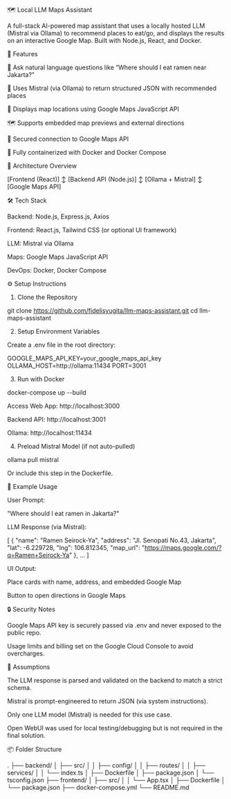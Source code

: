 🗺️ Local LLM Maps Assistant

A full-stack AI-powered map assistant that uses a locally hosted LLM (Mistral via Ollama) to recommend places to eat/go, and displays the results on an interactive Google Map. Built with Node.js, React, and Docker.

🚀 Features

🔗 Ask natural language questions like “Where should I eat ramen near Jakarta?”

🤖 Uses Mistral (via Ollama) to return structured JSON with recommended places

📍 Displays map locations using Google Maps JavaScript API

🗺️ Supports embedded map previews and external directions

🔐 Secured connection to Google Maps API

🐳 Fully containerized with Docker and Docker Compose

🧠 Architecture Overview

[Frontend (React)]
↕
[Backend API (Node.js)]
↕
[Ollama + Mistral]
↕
[Google Maps API]

🛠️ Tech Stack

Backend: Node.js, Express.js, Axios

Frontend: React.js, Tailwind CSS (or optional UI framework)

LLM: Mistral via Ollama

Maps: Google Maps JavaScript API

DevOps: Docker, Docker Compose

⚙️ Setup Instructions

1. Clone the Repository

git clone https://github.com/fidelisyugita/llm-maps-assistant.git
cd llm-maps-assistant

2. Setup Environment Variables

Create a .env file in the root directory:

GOOGLE_MAPS_API_KEY=your_google_maps_api_key
OLLAMA_HOST=http://ollama:11434
PORT=3001

3. Run with Docker

docker-compose up --build

Access Web App: http://localhost:3000

Backend API: http://localhost:3001

Ollama: http://localhost:11434

4. Preload Mistral Model (if not auto-pulled)

ollama pull mistral

Or include this step in the Dockerfile.

💬 Example Usage

User Prompt:

"Where should I eat ramen in Jakarta?"

LLM Response (via Mistral):

[
{
"name": "Ramen Seirock-Ya",
"address": "Jl. Senopati No.43, Jakarta",
"lat": -6.229728,
"lng": 106.812345,
"map_url": "https://maps.google.com/?q=Ramen+Seirock-Ya"
},
...
]

UI Output:

Place cards with name, address, and embedded Google Map

Button to open directions in Google Maps

🔒 Security Notes

Google Maps API key is securely passed via .env and never exposed to the public repo.

Usage limits and billing set on the Google Cloud Console to avoid overcharges.

📄 Assumptions

The LLM response is parsed and validated on the backend to match a strict schema.

Mistral is prompt-engineered to return JSON (via system instructions).

Only one LLM model (Mistral) is needed for this use case.

Open WebUI was used for local testing/debugging but is not required in the final solution.

📦 Folder Structure

.
├── backend/
│ ├── src/
│ │ ├── config/
│ │ ├── routes/
│ │ ├── services/
│ │ └── index.ts
│ ├── Dockerfile
│ ├── package.json
│ └── tsconfig.json
├── frontend/
│ ├── src/
│ │ └── App.tsx
│ ├── Dockerfile
│ └── package.json
├── docker-compose.yml
└── README.md
